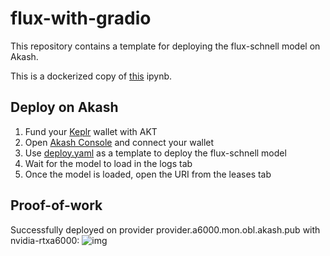 # flux-with-gradio
This repository contains a template for deploying the flux-schnell model on Akash.

This is a dockerized copy of [this](https://colab.research.google.com/github/yvrjsharma/HugginFace_Gradio/blob/main/Flux_with_Gradio.ipynb) ipynb.

## Deploy on Akash
1. Fund your [Keplr](https://www.keplr.app/) wallet with AKT
2. Open [Akash Console](https://console.akash.network/) and connect your wallet
3. Use [deploy.yaml](deploy.yaml) as a template to deploy the flux-schnell model
4. Wait for the model to load in the logs tab
5. Once the model is loaded, open the URI from the leases tab

## Proof-of-work
Successfully deployed on provider provider.a6000.mon.obl.akash.pub with nvidia-rtxa6000:
![img](https://github.com/user-attachments/assets/265fe2d4-4cd2-4151-b6bb-35b5f3f1aa33)
